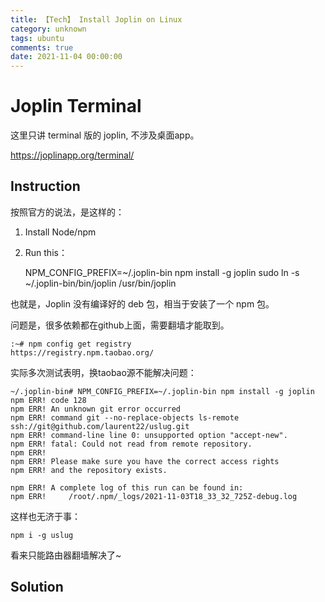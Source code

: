 ```yaml
---
title: 【Tech】 Install Joplin on Linux
category: unknown
tags: ubuntu
comments: true
date: 2021-11-04 00:00:00
---
```



# Joplin Terminal

这里只讲 terminal 版的 joplin, 不涉及桌面app。

https://joplinapp.org/terminal/

## Instruction

按照官方的说法，是这样的：

1. Install Node/npm
1. Run this：

	NPM_CONFIG_PREFIX=~/.joplin-bin npm install -g joplin
	sudo ln -s ~/.joplin-bin/bin/joplin /usr/bin/joplin
	
也就是，Joplin 没有编译好的 deb 包，相当于安装了一个 npm 包。

问题是，很多依赖都在github上面，需要翻墙才能取到。

	:~# npm config get registry
	https://registry.npm.taobao.org/

实际多次测试表明，换taobao源不能解决问题：

	~/.joplin-bin# NPM_CONFIG_PREFIX=~/.joplin-bin npm install -g joplin
	npm ERR! code 128
	npm ERR! An unknown git error occurred
	npm ERR! command git --no-replace-objects ls-remote ssh://git@github.com/laurent22/uslug.git
	npm ERR! command-line line 0: unsupported option "accept-new".
	npm ERR! fatal: Could not read from remote repository.
	npm ERR! 
	npm ERR! Please make sure you have the correct access rights
	npm ERR! and the repository exists.

	npm ERR! A complete log of this run can be found in:
	npm ERR!     /root/.npm/_logs/2021-11-03T18_33_32_725Z-debug.log

这样也无济于事：

	npm i -g uslug

看来只能路由器翻墙解决了~

## Solution

